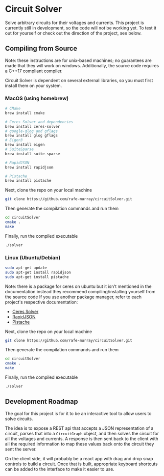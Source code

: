 # Circuit Solver

Solve arbitrary circuits for their voltages and currents. This project is
currently still in development, so the code will not be working yet.
To test it out for yourself or check out the direction of the project, see below.

## Compiling from Source

Note: these instructions are for unix-based machines; no guarantees are made
that they will work on windows. Additionally, the source code requires a C++17
compliant compiler.

Circuit Solver is dependent on several external libraries, so you must first
install them on your system.

### MacOS (using homebrew)

```bash
# CMake
brew install cmake

# Ceres Solver and dependencies
brew install ceres-solver
# google-glog and gflags
brew install glog gflags
# Eigen3
brew install eigen
# SuiteSparse
brew install suite-sparse

# RapidJSON
brew install rapidjson

# Pistache
brew install pistache
```

Next, clone the repo on your local machine

```bash
git clone https://github.com/rafe-murray/circuitSolver.git
```

Then generate the compilation commands and run them

```bash
cd circuitSolver
cmake .
make
```

Finally, run the compiled executable

```bash
./solver
```

### Linux (Ubuntu/Debian)

```bash
sudo apt-get update
sudo apt-get install rapidjson
sudo apt-get install pistache
```

Note: there is a package for ceres on ubuntu but it isn't mentioned in the documentation
instead they recommend compiling/installing yourself from the source code
If you use another package manager, refer to each project's respective documentation:

- [Ceres Solver](https://github.com/ceres-solver/ceres-solver)
- [RapidJSON](https://github.com/Tencent/rapidjson)
- [Pistache](https://github.com/pistacheio/pistache)

Next, clone the repo on your local machine

```bash
git clone https://github.com/rafe-murray/circuitSolver.git
```

Then generate the compilation commands and run them

```bash
cd circuitSolver
cmake .
make
```

Finally, run the compiled executable

```bash
./solver
```

## Development Roadmap

The goal for this project is for it to be an interactive tool to allow users to
solve circuits.

The idea is to expose a REST api that accepts a JSON representation of a circuit,
parses that into a `CircuitGraph` object, and then solves the circuit for all
the voltages and currents. A response is then sent back to the client with all
the required information to map these values back onto the circuit they sent the
server.

On the client side, it will probably be a react app with drag and drop snap
controls to build a circuit. Once that is built, appropriate keyboard shortcuts
can be added to the interface to make it easier to use.
